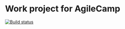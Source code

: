 # Work project for AgileCamp

[![Build status](https://api.travis-ci.org/scrumtrek/agilecamp.svg)](https://travis-ci.org/scrumtrek/agilecamp)
